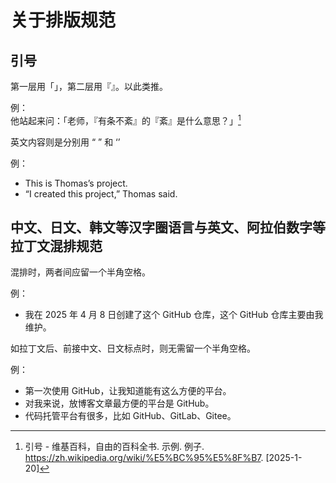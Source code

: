 # 关于排版规范

## 引号

第一层用「」，第二层用『』。以此类推。

例：  
他站起来问：「老师，『有条不紊』的『紊』是什么意思？」[^1]  
[^1]: 引号 - 维基百科，自由的百科全书. 示例. 例子. https://zh.wikipedia.org/wiki/%E5%BC%95%E5%8F%B7. [2025-1-20]

英文内容则是分别用 “ ” 和 ‘’

例：  
- This is Thomas’s project.
- “I created this project,” Thomas said.

## 中文、日文、韩文等汉字圈语言与英文、阿拉伯数字等拉丁文混排规范

混排时，两者间应留一个半角空格。

例：  
- 我在 2025 年 4 月 8 日创建了这个 GitHub 仓库，这个 GitHub 仓库主要由我维护。

如拉丁文后、前接中文、日文标点时，则无需留一个半角空格。

例：  
- 第一次使用 GitHub，让我知道能有这么方便的平台。
- 对我来说，放博客文章最方便的平台是 GitHub。
- 代码托管平台有很多，比如 GitHub、GitLab、Gitee。
